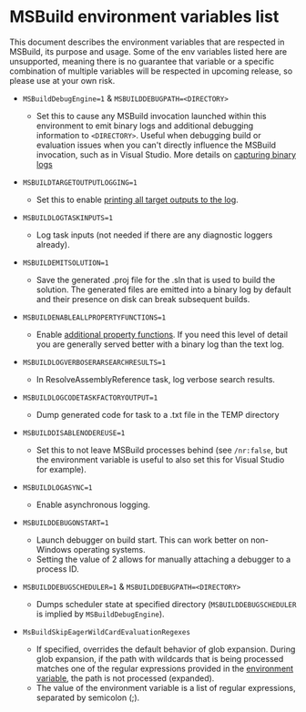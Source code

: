 # MSBuild environment variables list

This document describes the environment variables that are respected in MSBuild, its purpose and usage. 
Some of the env variables listed here are unsupported, meaning there is no guarantee that variable or a specific combination of multiple variables will be respected in upcoming release, so please use at your own risk.

* `MSBuildDebugEngine=1` & `MSBUILDDEBUGPATH=<DIRECTORY>`
  * Set this to cause any MSBuild invocation launched within this environment to emit binary logs and additional debugging information to `<DIRECTORY>`. Useful when debugging build or evaluation issues when you can't directly influence the MSBuild invocation, such as in Visual Studio. More details on [capturing binary logs](./Providing-Binary-Logs.md)
* `MSBUILDTARGETOUTPUTLOGGING=1`
   * Set this to enable [printing all target outputs to the log](https://learn.microsoft.com/archive/blogs/msbuild/displaying-target-output-items-using-the-console-logger).
* `MSBUILDLOGTASKINPUTS=1`
   * Log task inputs (not needed if there are any diagnostic loggers already).
 * `MSBUILDEMITSOLUTION=1`
   * Save the generated .proj file for the .sln that is used to build the solution. The generated files are emitted into a binary log by default and their presence on disk can break subsequent builds.
* `MSBUILDENABLEALLPROPERTYFUNCTIONS=1`
   * Enable [additional property functions](https://devblogs.microsoft.com/visualstudio/msbuild-property-functions/). If you need this level of detail you are generally served better with a binary log than the text log.
* `MSBUILDLOGVERBOSERARSEARCHRESULTS=1`
   * In ResolveAssemblyReference task, log verbose search results.
* `MSBUILDLOGCODETASKFACTORYOUTPUT=1`
   * Dump generated code for task to a <GUID>.txt file in the TEMP directory
* `MSBUILDDISABLENODEREUSE=1`
   * Set this to not leave MSBuild processes behind (see `/nr:false`, but the environment variable is useful to also set this for Visual Studio for example).
* `MSBUILDLOGASYNC=1`
   * Enable asynchronous logging.
* `MSBUILDDEBUGONSTART=1`
   * Launch debugger on build start. This can work better on non-Windows operating systems.
   * Setting the value of 2 allows for manually attaching a debugger to a process ID.
* `MSBUILDDEBUGSCHEDULER=1` & `MSBUILDDEBUGPATH=<DIRECTORY>`
   * Dumps scheduler state at specified directory (`MSBUILDDEBUGSCHEDULER` is implied by `MSBuildDebugEngine`).

* `MsBuildSkipEagerWildCardEvaluationRegexes`
  *  If specified, overrides the default behavior of glob expansion. During glob expansion, if the path with wildcards that is being processed matches one of the regular expressions provided in the [environment variable](#msbuildskipeagerwildcardevaluationregexes), the path is not processed (expanded). 
  * The value of the environment  variable is a list of regular expressions, separated by semicolon (;).